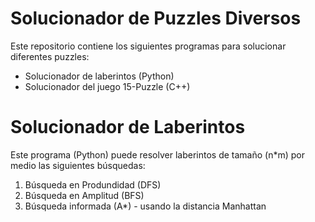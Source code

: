 # Solucionador de Puzzles Diversos
Este repositorio contiene los siguientes programas para solucionar diferentes puzzles: 
* Solucionador de laberintos (Python)
* Solucionador del juego 15-Puzzle (C++)

# Solucionador de Laberintos
Este programa (Python) puede resolver laberintos de tamaño (n*m) por medio las siguientes búsquedas:
1. Búsqueda en Produndidad (DFS)
2. Búsqueda en Amplitud (BFS)
3. Búsqueda informada (A*) - usando la distancia Manhattan
